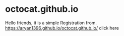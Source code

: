 # octocat.github.io
Hello friends, 
it is a simple Registration from.
https://aryan1396.github.io/octocat.github.io/
click here 
